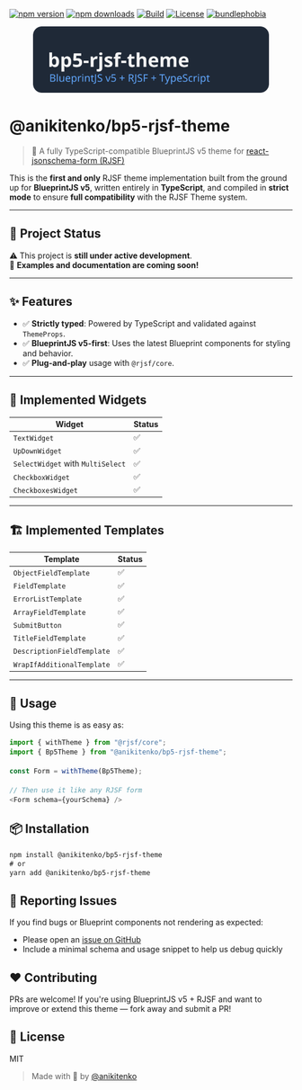 [![npm version](https://img.shields.io/npm/v/@anikitenko/bp5-rjsf-theme?color=blue)](https://www.npmjs.com/package/@anikitenko/bp5-rjsf-theme)
[![npm downloads](https://img.shields.io/npm/dw/@anikitenko/bp5-rjsf-theme)](https://www.npmjs.com/package/@anikitenko/bp5-rjsf-theme)
[![Build](https://github.com/anikitenko/bp5-rjsf-theme/actions/workflows/release.yml/badge.svg)](https://github.com/anikitenko/bp5-rjsf-theme/actions/workflows/release.yml)
[![License](https://img.shields.io/github/license/anikitenko/bp5-rjsf-theme)](LICENSE)
[![bundlephobia](https://img.shields.io/bundlephobia/minzip/@anikitenko/bp5-rjsf-theme)](https://bundlephobia.com/package/@anikitenko/bp5-rjsf-theme)

<p style="text-align: center">
  <img src="./assets/logo.svg" width="420" alt="bp5-rjsf-theme logo" />
</p>

# @anikitenko/bp5-rjsf-theme

> 💠 A fully TypeScript-compatible BlueprintJS v5 theme for [react-jsonschema-form (RJSF)](https://github.com/rjsf-team/react-jsonschema-form)

This is the **first and only** RJSF theme implementation built from the ground up for **BlueprintJS v5**, written entirely in **TypeScript**, and compiled in **strict mode** to ensure **full compatibility** with the RJSF Theme system.

---

## 🚧 Project Status

⚠️ This project is **still under active development**.  
🧪 **Examples and documentation are coming soon!**

---

## ✨ Features

- ✅ **Strictly typed**: Powered by TypeScript and validated against `ThemeProps`.
- ✅ **BlueprintJS v5-first**: Uses the latest Blueprint components for styling and behavior.
- ✅ **Plug-and-play** usage with `@rjsf/core`.

---

## 🧩 Implemented Widgets

| Widget                            | Status |
| --------------------------------- | ------ |
| `TextWidget`                      | ✅     |
| `UpDownWidget`                    | ✅     |
| `SelectWidget` with `MultiSelect` | ✅     |
| `CheckboxWidget`                  | ✅     |
| `CheckboxesWidget`                | ✅     |

---

## 🏗️ Implemented Templates

| Template                   | Status |
| -------------------------- | ------ |
| `ObjectFieldTemplate`      | ✅     |
| `FieldTemplate`            | ✅     |
| `ErrorListTemplate`        | ✅     |
| `ArrayFieldTemplate`       | ✅     |
| `SubmitButton`             | ✅     |
| `TitleFieldTemplate`       | ✅     |
| `DescriptionFieldTemplate` | ✅     |
| `WrapIfAdditionalTemplate` | ✅     |

---

## 🔧 Usage

Using this theme is as easy as:

```ts
import { withTheme } from "@rjsf/core";
import { Bp5Theme } from "@anikitenko/bp5-rjsf-theme";

const Form = withTheme(Bp5Theme);

// Then use it like any RJSF form
<Form schema={yourSchema} />
```

## 📦 Installation

```
npm install @anikitenko/bp5-rjsf-theme
# or
yarn add @anikitenko/bp5-rjsf-theme
```

## 🐞 Reporting Issues

If you find bugs or Blueprint components not rendering as expected:

- Please open an [issue on GitHub](https://github.com/anikitenko/bp5-rjsf-theme/issues)
- Include a minimal schema and usage snippet to help us debug quickly

## ❤️ Contributing

PRs are welcome! If you're using BlueprintJS v5 + RJSF and want to improve or extend this theme — fork away and submit a PR!

## 📘 License

MIT

> Made with 💙 by [@anikitenko](https://github.com/anikitenko)
